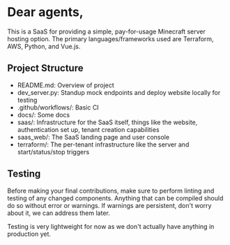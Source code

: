 # Dear agents,

This is a SaaS for providing a simple, pay-for-usage Minecraft server hosting option. The primary languages/frameworks used are Terraform, AWS, Python, and Vue.js.

## Project Structure

- README.md: Overview of project
- dev_server.py: Standup mock endpoints and deploy website locally for testing
- .github/workflows/: Basic CI
- docs/: Some docs
- saas/: Infrastructure for the SaaS itself, things like the website, authentication set up, tenant creation capabilities
- saas_web/: The SaaS landing page and user console
- terraform/: The per-tenant infrastructure like the server and start/status/stop triggers

## Testing

Before making your final contributions, make sure to perform linting and testing of any changed components. Anything that can be compiled should do so without error or warnings. If warnings are persistent, don't worry about it, we can address them later.

Testing is very lightweight for now as we don't actually have anything in production yet.